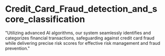 # Credit_Card_Fraud_detection_and_score_classification
"Utilizing advanced AI algorithms, our system seamlessly identifies and categorizes financial transactions, safeguarding against credit card fraud while delivering precise risk scores for effective risk management and fraud prevention."
